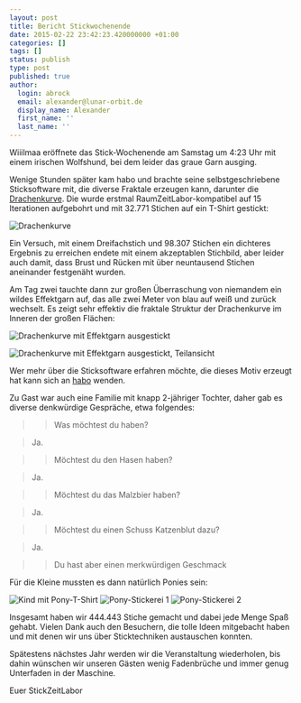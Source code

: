 ```yaml
---
layout: post
title: Bericht Stickwochenende
date: 2015-02-22 23:42:23.420000000 +01:00
categories: []
tags: []
status: publish
type: post
published: true
author:
  login: abrock
  email: alexander@lunar-orbit.de
  display_name: Alexander
  first_name: ''
  last_name: ''
---
```


Wiiilmaa eröffnete das Stick-Wochenende am Samstag um 4:23 Uhr mit einem irischen Wolfshund,
bei dem leider das graue Garn ausging.

Wenige Stunden später kam habo und brachte seine selbstgeschriebene Sticksoftware mit,
die diverse Fraktale erzeugen kann,
darunter die [Drachenkurve](https://en.wikipedia.org/wiki/Dragon_curve).
Die wurde erstmal RaumZeitLabor-kompatibel auf 15 Iterationen aufgebohrt
und mit 32.771 Stichen auf ein T-Shirt gestickt:

<!--more-->

![Drachenkurve](/assets/stick-we-drachenkurve.jpg)

Ein Versuch, mit einem Dreifachstich und 98.307 Stichen ein dichteres Ergebnis
zu erreichen endete mit einem akzeptablen Stichbild, aber leider auch
damit, dass Brust und Rücken mit über neuntausend Stichen
aneinander festgenäht wurden.

Am Tag zwei tauchte dann zur großen Überraschung von niemandem ein wildes
Effektgarn auf, das alle zwei Meter von blau auf weiß und zurück wechselt.
Es zeigt sehr effektiv die fraktale Struktur der Drachenkurve im Inneren
der großen Flächen:

![Drachenkurve mit Effektgarn ausgestickt](/assets/stick-we-drachenkurve-ombre.jpg)

![Drachenkurve mit Effektgarn ausgestickt, Teilansicht](/assets/stick-we-drachenkurve-ombre-zoom.jpg)

Wer mehr über die Sticksoftware erfahren möchte, die dieses Motiv erzeugt hat
kann sich an [habo](habo@dingfabrik.de) wenden.

Zu Gast war auch eine Familie mit knapp 2-jähriger Tochter,
daher gab es diverse denkwürdige Gespräche, etwa folgendes:

>> Was möchtest du haben?

> Ja.

>> Möchtest du den Hasen haben?

> Ja.

>> Möchtest du das Malzbier haben?

>Ja.

>> Möchtest du einen Schuss Katzenblut dazu?

> Ja.

>> Du hast aber einen merkwürdigen Geschmack

Für die Kleine mussten es dann natürlich Ponies sein:

![Kind mit Pony-T-Shirt](/assets/stick-we-kind-mit-t-shirt.jpg)
![Pony-Stickerei 1](/assets/stick-we-pony-stickerei-1.jpg)
![Pony-Stickerei 2](/assets/stick-we-pony-stickerei-2.jpg)


Insgesamt haben wir 444.443 Stiche gemacht und dabei jede Menge Spaß gehabt.
Vielen Dank auch den Besuchern, die tolle Ideen mitgebacht haben
und mit denen wir uns über Sticktechniken austauschen konnten.

Spätestens nächstes Jahr werden wir die Veranstaltung wiederholen,
bis dahin wünschen wir unseren Gästen wenig Fadenbrüche
und immer genug Unterfaden in der Maschine.

Euer StickZeitLabor

